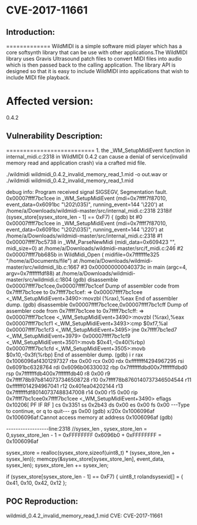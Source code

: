 # CVE-2017-11661

## Introduction:
=============
WildMIDI is a simple software midi player which has a core softsynth library that can be use with other applications.The WildMIDI library uses Gravis Ultrasound patch files to convert MIDI files into audio which is then passed back to the calling application. The library API is designed so that it is easy to include WildMIDI into applications that wish to include MIDI file playback.


Affected version:
=====
0.4.2


## Vulnerability Description:
==========================
1.
the _WM_SetupMidiEvent function in internal_midi.c:2318 in WildMIDI 0.4.2 can cause a denial of service(invalid memory read and application crash) via a crafted mid file.


./wildmidi wildmidi_0.4.2_invalid_memory_read_1.mid -o out.wav
or ./wildmidi wildmidi_0.4.2_invalid_memory_read_1.mid


debug info:
Program received signal SIGSEGV, Segmentation fault.
0x00007ffff7bc1cee in _WM_SetupMidiEvent (mdi=0x7ffff7f87010,
event_data=0x6091bc "\202\035)", running_event=144 '\220')
at /home/a/Downloads/wildmidi-master/src/internal_midi.c:2318
2318if (sysex_store[sysex_store_len - 1] == 0xF7) {
(gdb) bt
#0 0x00007ffff7bc1cee in _WM_SetupMidiEvent (mdi=0x7ffff7f87010,
event_data=0x6091bc "\202\035)", running_event=144 '\220')
at /home/a/Downloads/wildmidi-master/src/internal_midi.c:2318
#1 0x00007ffff7bc5738 in _WM_ParseNewMidi (midi_data=0x609423 "", midi_size=0)
at /home/a/Downloads/wildmidi-master/src/f_midi.c:246
#2 0x00007ffff7bb685b in WildMidi_Open (
midifile=0x7fffffffe325 "/home/a/Documents/file")
at /home/a/Downloads/wildmidi-master/src/wildmidi_lib.c:1667
#3 0x000000000040373c in main (argc=4, argv=0x7fffffffdf88)
at /home/a/Downloads/wildmidi-master/src/wildmidi.c:1804
(gdb) disassemble 0x00007ffff7bc1cee,0x00007ffff7bc1cef
Dump of assembler code from 0x7ffff7bc1cee to 0x7ffff7bc1cef:
=> 0x00007ffff7bc1cee <_WM_SetupMidiEvent+3490>:movzbl (%rax),%eax
End of assembler dump.
(gdb) disassemble 0x00007ffff7bc1cee,0x00007ffff7bc1cff
Dump of assembler code from 0x7ffff7bc1cee to 0x7ffff7bc1cff:
=> 0x00007ffff7bc1cee <_WM_SetupMidiEvent+3490>:movzbl (%rax),%eax
0x00007ffff7bc1cf1 <_WM_SetupMidiEvent+3493>:cmp $0xf7,%al
0x00007ffff7bc1cf3 <_WM_SetupMidiEvent+3495>:jne 0x7ffff7bc1ed7 <_WM_SetupMidiEvent+3979>
0x00007ffff7bc1cf9 <_WM_SetupMidiEvent+3501>:movb $0x41,-0x40(%rbp)
0x00007ffff7bc1cfd <_WM_SetupMidiEvent+3505>:movb $0x10,-0x3f(%rbp)
End of assembler dump.
(gdb) i r
rax 0x1006096af4301297327
rbx 0x00
rcx 0x00
rdx 0xffffffff4294967295
rsi 0x6091bc6328764
rdi 0x6096b06330032
rbp 0x7fffffffdbd00x7fffffffdbd0
rsp 0x7fffffffdb400x7fffffffdb40
r8 0x00
r9 0x7ffff78b97b8140737346508728
r10 0x7ffff78b8760140737346504544
r11 0xffffff014294967041
r12 0x401ea04202144
r13 0x7fffffffdf80140737488347008
r14 0x00
r15 0x00
rip 0x7ffff7bc1cee0x7ffff7bc1cee <_WM_SetupMidiEvent+3490>
eflags 0x10206[ PF IF RF ]
cs 0x3351
ss 0x2b43
ds 0x00
es 0x00
fs 0x00
---Type to continue, or q to quit---
gs 0x00
(gdb) x/20x 0x1006096af
0x1006096af:Cannot access memory at address 0x1006096af
(gdb)


------------------line:2318
//sysex_len , sysex_store_len = 0,sysex_store_len - 1 = 0xFFFFFFFF 0x6096b0 + 0xFFFFFFFF = 0x1006096af


sysex_store = realloc(sysex_store,sizeof(uint8_t) * (sysex_store_len + sysex_len));
memcpy(&sysex_store[sysex_store_len], event_data, sysex_len);
sysex_store_len += sysex_len;


if (sysex_store[sysex_store_len - 1] == 0xF7) {
uint8_t rolandsysexid[] = { 0x41, 0x10, 0x42, 0x12 };


## POC Reproduction:
wildmidi_0.4.2_invalid_memory_read_1.mid
CVE:
CVE-2017-11661
